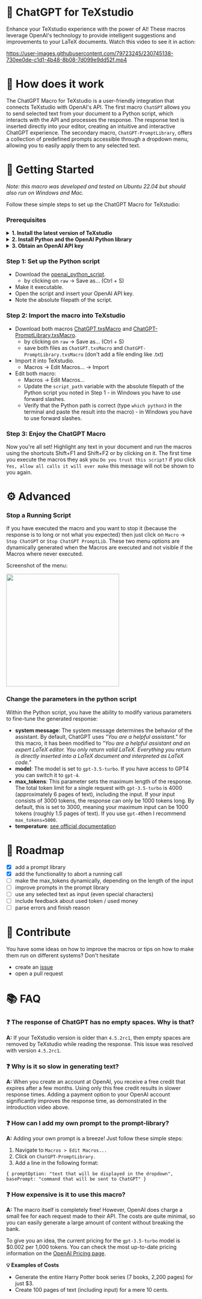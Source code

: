 # 🤖 ChatGPT for TeXstudio

Enhance your TeXstudio experience with the power of AI! These macros leverage OpenAI's technology to provide intelligent suggestions and improvements to your LaTeX documents. 
Watch this video to see it in action:

https://user-images.githubusercontent.com/79723245/230745138-730ee0de-c1d1-4b48-8b08-7d099e9dd52f.mp4

# 🧠 How does it work


The ChatGPT Macro for TeXstudio is a user-friendly integration that connects TeXstudio with OpenAI's API.
The first macro  `ChatGPT` allows you to send selected text from your document to a Python script, which interacts with the API and processes the response. 
The response text is  inserted directly into your editor, creating an intuitive and interactive ChatGPT experience.
The secondary macro, `ChatGPT-PromptLibrary`, offers a collection of predefined prompts accessible through a dropdown menu, allowing you to easily apply them to any selected text.

# 🚀 Getting Started

*Note: this macro was developed and tested on Ubuntu 22.04 but should also run on Windows and Mac.*

Follow these simple steps to set up the ChatGPT Macro for TeXstudio:

### Prerequisites

<details>
  <summary> <b>1. Install the latest version of TeXstudio</b> </summary>

Make sure you're using TeXstudio version `4.5.2rc1` or higher. To check your version, go to "Help" -> "About TeXstudio."

If you need to update, download the latest version from the [TeXstudio release page](https://github.com/texstudio-org/texstudio/releases).

For Linux users, download the `*AppImage`, make it executable (`chmod +x filename`), and run it.
</details>

<details>
  <summary> <b>2. Install Python and the OpenAI Python library</b> </summary>

Install Python from the [official website](https://realpython.com/installing-python/).

Install the `openai` Python library. Open a terminal and run `pip install openai`.
</details>

<details>
  <summary> <b>3. Obtain an OpenAI API key</b> </summary>

Create an account at [openai.com](https://chat.openai.com/auth/login) and get your API key from the [OpenAI API Keys page](https://platform.openai.com/account/api-keys). It will be only shown once, so save it somewhere for the next step.
</details>


### Step 1: Set up the Python script
 
- Download the [openai_python_script](/openai_python_script.py).
  - by clicking on `raw` -> Save as... (Ctrl + S)
- Make it executable.
- Open the script and insert your OpenAI API key.
- Note the absolute filepath of the script.

### Step 2: Import the macro into TeXstudio
- Download both macros [ChatGPT.txsMacro](/ChatGPT.txsMacro) and [ChatGPT-PromptLibrary.txsMacro](/ChatGPT-PromptLibrary.txsMacro).
  - by clicking on `raw` -> Save as... (Ctrl + S)
  - save both files as `ChatGPT.txsMacro` and `ChatGPT-PromptLibrary.txsMacro` (don't add a file ending like .txt)
- Import it into TeXstudio.
  -  Macros -> Edit Macros... -> Import
- Edit both macro:
  - Macros -> Edit Macros... 
  - Update the `script_path` variable with the absolute filepath of the Python script you noted in Step 1  - in Windows you have to use forward slashes.
  - Verify that the Python path is correct (type `which python3` in the terminal and paste the result into the macro) - in Windows you have to use forward slashes.

### Step 3: Enjoy the ChatGPT Macro

Now you're all set! Highlight any text in your document and run the macros using the shortcuts Shift+F1 and Shift+F2 or by clicking on it. The first time you execute the macros they ask you `Do you trust this script?` if you click `Yes, allow all calls it will ever make` this message will not be shown to you again.

# ⚙️ Advanced

### Stop a Running Script
If you have executed the macro and you want to stop it (because the response is to long or not what you expected) then just click on `Macro` -> `Stop ChatGPT` or `Stop ChatGPT PromptLib`. These two menu options are dynamically generated when the Macros are executed and not visible if the Macros where never executed.

Screenshot of the menu:

<img src="https://user-images.githubusercontent.com/79723245/235262063-53c46478-6d01-4c7b-b885-0df57307ac8d.png" width="300"/>


### Change the parameters in the python script

Within the Python script, you have the ability to modify various parameters to fine-tune the generated response:

- **system message**: The system message determines the behavior of the assistant. By default, ChatGPT uses *"You are a helpful assistant."* for this macro, it has been modified to *"You are a helpful assistant and an expert LaTeX editor. You only return valid LaTeX. Everything you return is directly inserted into a LaTeX document and interpreted as LaTeX code."*
- **model**: The model is set to `gpt-3.5-turbo`. If you have access to GPT4 you can switch it to `gpt-4`.
- **max_tokens**: This parameter sets the maximum length of the response. The total token limit for a single request with `gpt-3.5-turbo` is 4000 (approximately 6 pages of text), including the input. If your input consists of 3000 tokens, the response can only be 1000 tokens long. By default, this is set to 3000, meaning your maximum input can be 1000 tokens (roughly 1.5 pages of text). If you use `gpt-4`then I recommend `max_tokens=5000`.
- **temperature**: [see official documentation](https://platform.openai.com/docs/api-reference/chat/create#chat/create-temperature)


# 📍 Roadmap

- [x] add a prompt library
- [x] add the functionality to abort a running call
- [ ] make the max_tokens dynamically, depending on the length of the input
- [ ] improve prompts in the prompt library
- [ ] use any selected text as input (even special characters)
- [ ] include feedback about used token / used money
- [ ] parse errors and finish reason

# 💪 Contribute
You have some ideas on how to improve the macros or tips on how to make them run on different systems? Don't hesitate
- create an [issue](https://github.com/icarecti/chatgpt_macro_for_texstudio/issues) 
- open a pull request


# 📚 FAQ

### ❓ The response of ChatGPT has no empty spaces. Why is that?

**A:** If your TeXstudio version is older than `4.5.2rc1`, then empty spaces are removed by TeXstudio while reading the response. This issue was resolved with version `4.5.2rc1`.

### ❓ Why is it so slow in generating text?

**A:** When you create an account at OpenAI, you receive a free credit that expires after a few months. Using only this free credit results in slower response times. Adding a payment option to your OpenAI account significantly improves the response time, as demonstrated in the introduction video above.

### ❓ How can I add my own prompt to the prompt-library?

**A:** Adding your own prompt is a breeze! Just follow these simple steps:

1. Navigate to `Macros > Edit Macros...`
2. Click on `ChatGPT-PromptLibrary.`
3. Add a line in the following format:

``` { promptOption: "text that will be displayed in the dropdown", basePrompt: "command that will be sent to ChatGPT" } ```

### ❓ How expensive is it to use this macro?

**A:** The macro itself is completely free! However, OpenAI does charge a small fee for each request made to their API. The costs are quite minimal, so you can easily generate a large amount of content without breaking the bank.

To give you an idea, the current pricing for the `gpt-3.5-turbo` model is $0.002 per 1,000 tokens. You can check the most up-to-date pricing information on the [OpenAI Pricing page](https://openai.com/pricing).

**💡 Examples of Costs**
- Generate the entire Harry Potter book series (7 books, 2,200 pages) for just $3.
- Create 100 pages of text (including input) for a mere 10 cents.
